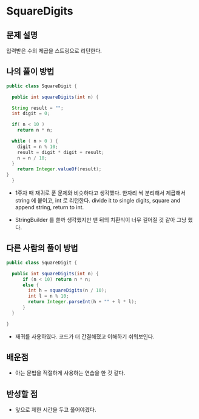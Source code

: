 # SquareDigits

## 문제 설명

입력받은 수의 제곱을 스트링으로 리턴한다.

## 나의 풀이 방법
```java
public class SquareDigit {

  public int squareDigits(int n) {

  String result = "";
  int digit = 0;

  if( n < 10 )
    return n * n;

  while ( n > 0 ) {
    digit = n % 10;
    result = digit * digit + result;
    n = n / 10;
  }
    return Integer.valueOf(result);
}
  }
```
* 1주차 때 재귀로 푼 문제와 비슷하다고 생각했다. 한자리 씩 분리해서 제곱해서 string 에 붙이고, int 로 리턴한다.
divide it to single digits, square and append string, return to int.

* StringBuilder 를 쓸까 생각했지만 맨 뒤의 치환식이 너무 길어질 것 같아 그냥 했다.

## 다른 사람의 풀이 방법

```java
public class SquareDigit {

  public int squareDigits(int n) {
      if (n < 10) return n * n;
      else {
        int h = squareDigits(n / 10);
        int l = n % 10;
        return Integer.parseInt(h + "" + l * l);
      }
  }

}

```
* 재귀를 사용하였다. 코드가 더 간결해졌고 이해하기 쉬워보인다.

## 배운점
* 아는 문법을 적절하게 사용하는 연습을 한 것 같다.

## 반성할 점
* 앞으로 제한 시간을 두고 풀어야겠다.

